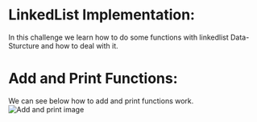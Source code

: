 # LinkedList Implementation:
In this challenge we learn how to do some functions with linkedlist Data-Sturcture and how to deal with it.

# Add and Print Functions:
We can see below how to add and print functions work.
![Add and print image]()
